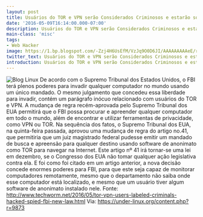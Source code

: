 ```yaml
---
layout: post
title: Usuários do TOR e VPN serão Considerados Criminosos e estarão sob vigilân...
date: '2016-05-09T16:14:00.000-07:00'
description: Usuários do TOR e VPN serão Considerados Criminosos e estarão sob vigilância
main-class: 'misc'
tags:
- Web Hacker
image: https://1.bp.blogspot.com/-Zzj4H6UsEfM/VzJq9O0D6JI/AAAAAAAAAeE/r9iT3-Xsx80eMjKo5fY2TErR3DRa21H5ACLcB/s72-c/tor-vs-vpn.jpg
twitter_text: Usuários do TOR e VPN serão Considerados Criminosos e estarão sob vigilância
introduction: Usuários do TOR e VPN serão Considerados Criminosos e estarão sob vigilância
---
```

![Blog Linux](https://1.bp.blogspot.com/-Zzj4H6UsEfM/VzJq9O0D6JI/AAAAAAAAAeE/r9iT3-Xsx80eMjKo5fY2TErR3DRa21H5ACLcB/s640/tor-vs-vpn.jpg "Blog Linux")
De acordo com o Supremo Tribunal dos Estados Unidos, o FBI terá plenos poderes para invadir qualquer computador no mundo usando um único mandado. O mesmo julgamento que concedeu essa liberdade para invadir, contém um parágrafo inócuo relacionado com usuários do TOR e VPN. A mudança de regra recém-aprovada pelo Supremo Tribunal dos EUA permitirá que o FBI possa procurar e apreender qualquer computador em todo o mundo, além de encontrar e utilizar ferramentas de privacidade, como VPN ou TOR. 
Na sequência dos fatos, o Supremo Tribunal dos EUA, na quinta-feira passada, aprovou uma mudança de regra do artigo no.41, que permitiria que um juiz magistrado federal pudesse emitir um mandado de busca e apreensão para qualquer destino usando software de anonimato como TOR para navegar na Internet. Este artigo nº 41 irá tornar-se uma lei em dezembro, se o Congresso dos EUA não tomar qualquer ação legislativa contra ela. E foi como foi citado em um artigo anterior, a nova decisão concede enormes poderes para FBI, para que este seja capaz de monitorar computadores remotamente, mesmo que o departamento não saiba onde esse computador está localizado, e mesmo que um usuário tiver algum software de anonimato instalado nele.
Fonte: http://www.techworm.net/2016/05/tor-vpn-users-labeled-criminals-hacked-spied-fbi-new-law.html
Via: https://under-linux.org/content.php?r=9873
